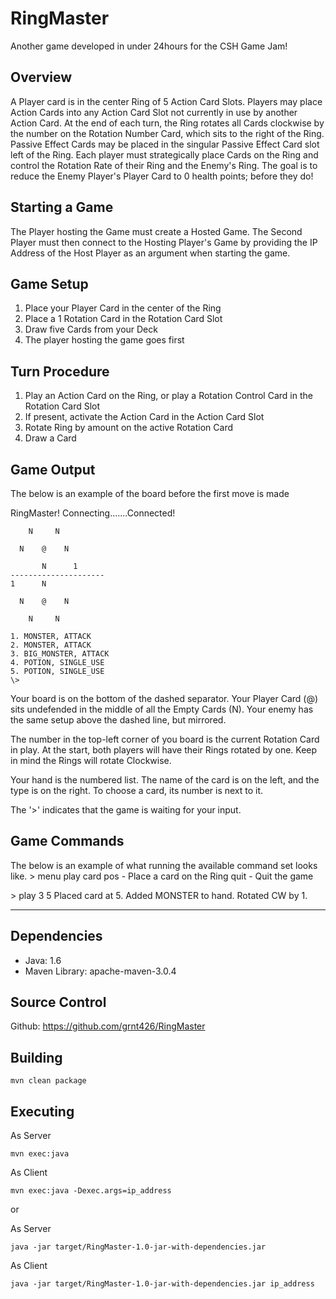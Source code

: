 RingMaster
==========

Another game developed in under 24hours for the CSH Game Jam!

Overview
--------
A Player card is in the center Ring of 5 Action Card Slots.  Players may place
Action Cards into any Action Card Slot not currently in use by another Action
Card. At the end of each turn, the Ring rotates all Cards clockwise by the
number on the Rotation Number Card, which sits to the right of the Ring.
Passive Effect Cards may be placed in the singular Passive Effect Card slot
left of the Ring. Each player must strategically place Cards on the Ring and
control the Rotation Rate of their Ring and the Enemy's Ring. The goal is to
reduce the Enemy Player's Player Card to 0 health points; before they do!

Starting a Game
---------------
The Player hosting the Game must create a Hosted Game.  The Second Player must
then connect to the Hosting Player's Game by providing the IP Address of the
Host Player as an argument when starting the game.

Game Setup
--------
1. Place your Player Card in the center of the Ring
2. Place a 1 Rotation Card in the Rotation Card Slot
2. Draw five Cards from your Deck
3. The player hosting the game goes first

Turn Procedure
--------------
1. Play an Action Card on the Ring, or play a Rotation Control Card in the
	Rotation Card Slot
2. If present, activate the Action Card in the Action Card Slot
3. Rotate Ring by amount on the active Rotation Card
4. Draw a Card

Game Output
-----------
The below is an example of the board before the first move is made

RingMaster!
Connecting.......Connected!

        N     N

      N    @    N

           N      1
    ---------------------
    1      N

      N    @    N

        N     N

    1. MONSTER, ATTACK
    2. MONSTER, ATTACK
    3. BIG_MONSTER, ATTACK
    4. POTION, SINGLE_USE
    5. POTION, SINGLE_USE
    \>

Your board is on the bottom of the dashed separator.  Your Player Card (@) sits
undefended in the middle of all the Empty Cards (N). Your enemy has the same
setup above the dashed line, but mirrored.

The number in the top-left corner of you board is the current Rotation Card in
play. At the start, both players will have their Rings rotated by one. Keep in
mind the Rings will rotate Clockwise.

Your hand is the numbered list.  The name of the card is on the left, and the
type is on the right. To choose a card, its number is next to it.

The '\>' indicates that the game is waiting for your input.

Game Commands
-------------
The below is an example of what running the available command set looks like.
\> menu
play card pos - Place a card on the Ring
quit - Quit the game

\> play 3 5
Placed card at 5.
Added MONSTER to hand.
Rotated CW by 1.

***

Dependencies
------------
* Java: 1.6
* Maven Library: apache-maven-3.0.4

Source Control
--------------
Github: https://github.com/grnt426/RingMaster

Building
--------
	mvn clean package

Executing
---------
As Server

	mvn exec:java
As Client

    mvn exec:java -Dexec.args=ip_address

or

As Server

	java -jar target/RingMaster-1.0-jar-with-dependencies.jar
As Client

    java -jar target/RingMaster-1.0-jar-with-dependencies.jar ip_address